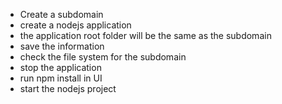 - Create a subdomain
- create a nodejs application
- the application root folder will be the same as the subdomain
- save the information
- check the file system for the subdomain
- stop the application
- run npm install in UI
- start the nodejs project
